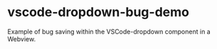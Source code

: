 # vscode-dropdown-bug-demo
Example of bug saving within the VSCode-dropdown component in a Webview.

